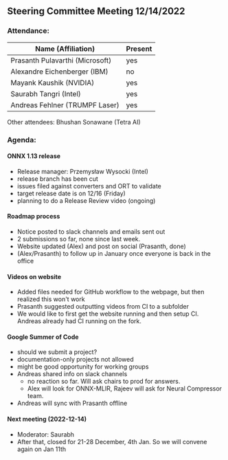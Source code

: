 ## Steering Committee Meeting 12/14/2022

### Attendance:

| Name (Affiliation)              | Present  |
| ------------------------------- | -------- |
| Prasanth Pulavarthi (Microsoft) | yes   |
| Alexandre Eichenberger (IBM)    | no   |
| Mayank Kaushik (NVIDIA)         | yes   |
| Saurabh Tangri (Intel)          | yes   |
| Andreas Fehlner (TRUMPF Laser)  | yes   |

Other attendees: Bhushan Sonawane (Tetra AI)

### Agenda:
  
  #### ONNX 1.13 release
  - Release manager: Przemysław Wysocki (Intel)
  - release branch has been cut
  - issues filed against converters and ORT to validate
  - target release date is on 12/16 (Friday)
  - planning to do a Release Review video (ongoing)
  
  #### Roadmap process
  - Notice posted to slack channels and emails sent out
  - 2 submissions so far, none since last week.
  - Website updated (Alex) and post on social (Prasanth, done)
   - (Alex/Prasanth) to follow up in January once everyone is back in the office

  #### Videos on website
  - Added files needed for GitHub workflow to the webpage, but then realized this won't work
  - Prasanth suggested outputting videos from CI to a subfolder
   - We would like to first get the website running and then setup CI. Andreas already had CI running on the fork.
   
  #### Google Summer of Code
  - should we submit a project?
  - documentation-only projects not allowed
  - might be good opportunity for working groups
  - Andreas shared info on slack channels
    - no reaction so far. Will ask chairs to prod for answers.
    - Alex will look for ONNX-MLIR, Rajeev will ask for Neural Compressor team.
  - Andreas will sync with Prasanth offline

  #### Next meeting (2022-12-14)
  - Moderator: Saurabh
  - After that, closed for 21-28 December, 4th Jan. So we will convene again on Jan 11th
